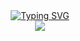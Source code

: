 <div align="center">
<a href="https://git.io/typing-svg"><img src="https://readme-typing-svg.demolab.com?font=Press+Start+2P&size15=&duration=2000&pause=1500&color=FFFFFF&center=true&vCenter=true&width=435&lines=Bem-Vindo+ao+Jogo+da+Velha!_;Totalmente Desenvolvido em C!;Teste e se divirta!" alt="Typing SVG" /></a>
</div>
<div align="center">
<!-- <img src="https://cdn-icons-png.flaticon.com/512/497/497298.png" width="25%" height="25%".> -->
<img src="https://kanto.legiaodosherois.com.br/w760-h398-gnw-cfill-q95/wp-content/uploads/2021/03/legiao_t5Z9a_bFOmUL.jpg.webp">
</div>
